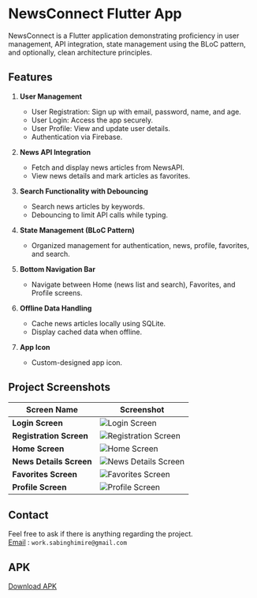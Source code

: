 # NewsConnect Flutter App

NewsConnect is a Flutter application demonstrating proficiency in user management, API integration, state management using the BLoC pattern, and optionally, clean architecture principles.

## Features

1. **User Management**
   - User Registration: Sign up with email, password, name, and age.
   - User Login: Access the app securely.
   - User Profile: View and update user details.
   - Authentication via Firebase.

2. **News API Integration**
   - Fetch and display news articles from NewsAPI.
   - View news details and mark articles as favorites.

3. **Search Functionality with Debouncing**
   - Search news articles by keywords.
   - Debouncing to limit API calls while typing.

4. **State Management (BLoC Pattern)**
   - Organized management for authentication, news, profile, favorites, and search.

5. **Bottom Navigation Bar**
   - Navigate between Home (news list and search), Favorites, and Profile screens.

6. **Offline Data Handling**
   - Cache news articles locally using SQLite.
   - Display cached data when offline.

7. **App Icon**
   - Custom-designed app icon.

## Project Screenshots

| Screen Name           | Screenshot                                              |
|-----------------------|---------------------------------------------------------|
| **Login Screen**       | ![Login Screen](screenshots/login.jpg)           |
| **Registration Screen**| ![Registration Screen](screenshots/register.jpg) |
| **Home Screen**        | ![Home Screen](screenshots/home.jpg)             |
| **News Details Screen**| ![News Details Screen](screenshots/news_detail.jpg) |
| **Favorites Screen**   | ![Favorites Screen](screenshots/fav.jpg)   |
| **Profile Screen**     | ![Profile Screen](screenshots/profile.jpg)       |

## Contact

Feel free to ask if there is anything regarding the project.  
[Email](work.sabinghimire@gmail.com) : `work.sabinghimire@gmail.com`

## APK

[Download APK](appfile/NewsConnect.apk)
